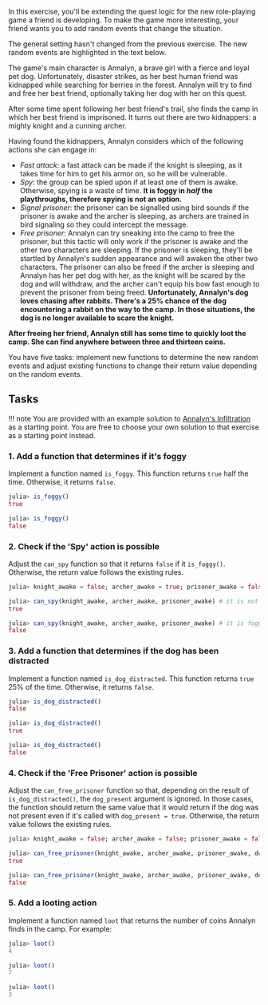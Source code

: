 In this exercise, you'll be extending the quest logic for the new role-playing game a friend is developing.
To make the game more interesting, your friend wants you to add random events that change the situation.

The general setting hasn't changed from the previous exercise.
The new random events are highlighted in the text below.

The game's main character is Annalyn, a brave girl with a fierce and loyal pet dog.
Unfortunately, disaster strikes, as her best human friend was kidnapped while searching for berries in the forest.
Annalyn will try to find and free her best friend, optionally taking her dog with her on this quest.

After some time spent following her best friend's trail, she finds the camp in which her best friend is imprisoned. It turns out there are two kidnappers: a mighty knight and a cunning archer.

Having found the kidnappers, Annalyn considers which of the following actions she can engage in:

- _Fast attack_: a fast attack can be made if the knight is sleeping, as it takes time for him to get his armor on, so he will be vulnerable.<!-- **There is a 5% chance that Annalyn stumbles while approaching the knight. This will wake up the knight and buy him enough time to put on his armor so that a fast attack is no longer possible.** -->
- _Spy_: the group can be spied upon if at least one of them is awake. Otherwise, spying is a waste of time. **It is foggy in _half_ the playthroughs, therefore spying is not an option.**
- _Signal prisoner_: the prisoner can be signalled using bird sounds if the prisoner is awake and the archer is sleeping, as archers are trained in bird signaling so they could intercept the message.
- _Free prisoner_: Annalyn can try sneaking into the camp to free the prisoner, but this tactic will only work if the prisoner is awake and the other two characters are sleeping. If the prisoner is sleeping, they'll be startled by Annalyn's sudden appearance and will awaken the other two characters. The prisoner can also be freed if the archer is sleeping and Annalyn has her pet dog with her, as the knight will be scared by the dog and will withdraw, and the archer can't equip his bow fast enough to prevent the prisoner from being freed. **Unfortunately, Annalyn's dog loves chasing after rabbits. There's a 25% chance of the dog encountering a rabbit on the way to the camp. In those situations, the dog is no longer available to scare the knight.**

**After freeing her friend, Annalyn still has some time to quickly loot the camp. She can find anywhere between three and thirteen coins.**

You have five tasks: implement new functions to determine the new random events and adjust existing functions to change their return value depending on the random events.

## Tasks

<!-- TODO: Make sure the name here is consistent with the exercise name -->
<!-- prettier-ignore -->
!!! note
    You are provided with an example solution to [Annalyn's Infiltration](https://exercism.io/tracks/julia/exercises/annalyns-infiltration) as a starting point.
    You are free to choose your own solution to that exercise as a starting point instead.

### 1. Add a function that determines if it's foggy

Implement a function named `is_foggy`. This function returns `true` half the time. Otherwise, it returns `false`.

```julia
julia> is_foggy()
true

julia> is_foggy()
false
```

### 2. Check if the 'Spy' action is possible

Adjust the `can_spy` function so that it returns `false` if it `is_foggy()`. Otherwise, the return value follows the existing rules.

```julia
julia> knight_awake = false; archer_awake = true; prisoner_awake = false;

julia> can_spy(knight_awake, archer_awake, prisoner_awake) # it is not foggy
true

julia> can_spy(knight_awake, archer_awake, prisoner_awake) # it is foggy
false
```

### 3. Add a function that determines if the dog has been distracted

Implement a function named `is_dog_distracted`. This function returns `true` 25% of the time. Otherwise, it returns `false`.

```julia
julia> is_dog_distracted()
false

julia> is_dog_distracted()
true

julia> is_dog_distracted()
false
```

### 4. Check if the 'Free Prisoner' action is possible

Adjust the `can_free_prisoner` function so that, depending on the result of `is_dog_distracted()`, the `dog_present` argument is ignored. In those cases, the function should return the same value that it would return if the dog was not present even if it's called with `dog_present = true`. Otherwise, the return value follows the existing rules.

```julia
julia> knight_awake = false; archer_awake = false; prisoner_awake = false; dog_present = true;

julia> can_free_prisoner(knight_awake, archer_awake, prisoner_awake, dog_present) # the dog has not been distracted
true

julia> can_free_prisoner(knight_awake, archer_awake, prisoner_awake, dog_present) # the dog has been distracted
false
```

### 5. Add a looting action

Implement a function named `loot` that returns the number of coins Annalyn finds in the camp. For example:

```julia
julia> loot()
4

julia> loot()
7

julia> loot()
3
```
